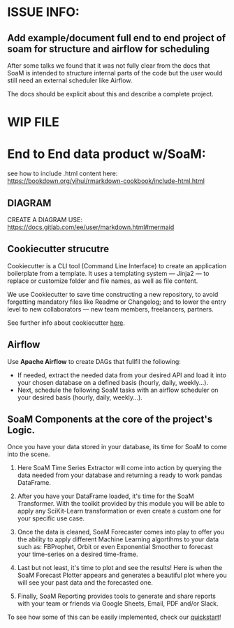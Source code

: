 
# ISSUE INFO:
## Add example/document full end to end project of soam for structure and airflow for scheduling

After some talks we found that it was not fully clear from the docs that SoaM is intended to structure internal parts of the code but the user would still need an external scheduler like Airflow.

The docs should be explicit about this and describe a complete project.

# WIP FILE

# End to End data product w/SoaM:
see how to include .html content here: https://bookdown.org/yihui/rmarkdown-cookbook/include-html.html

## DIAGRAM

CREATE A DIAGRAM USE: https://docs.gitlab.com/ee/user/markdown.html#mermaid

## Cookiecutter strucutre

Cookiecutter is a CLI tool (Command Line Interface) to create an application boilerplate from a template. It uses a templating system — Jinja2 — to replace or customize folder and file names, as well as file content.

We use Cookiecutter to save time constructing a new repository, to avoid forgetting mandatory files like Readme or Changelog; and to lower the entry level to new collaborators — new team members, freelancers, partners.

See further info about cookiecutter [here](https://medium.com/worldsensing-techblog/project-templates-and-cookiecutter-6d8f99a06374).

## Airflow

Use **Apache Airflow** to create DAGs that fullfil the following:
 - If needed, extract the needed data from your desired API and load it into your chosen database on a defined basis (hourly, daily, weekly...).
 - Next, schedule the following SoaM tasks with an airflow scheduler on your desired basis (hourly, daily, weekly...).

## SoaM Components at the core of the project's Logic.

Once you have your data stored in your database, its time for SoaM to come into the scene.

1. Here SoaM Time Series Extractor will come into action by querying the data needed from your database and returning a ready to work pandas DataFrame.

2. After you have your DataFrame loaded, it's time for the SoaM Transformer. With the toolkit provided by this module you will be able to apply any SciKit-Learn transformation or even create a custom one for your specific use case.

3. Once the data is cleaned, SoaM Forecaster comes into play to offer you the ability to apply different Machine Learning algortihms to your data such as: FBProphet, Orbit or even Exponential Smoother to forecast your time-series on a desired time-frame.

4. Last but not least, it's time to plot and see the results! Here is when the SoaM Forecast Plotter appears and generates a beautiful plot where you will see your past data and the forecasted one.

5. Finally, SoaM Reporting provides tools to generate and share reports with your team or friends via Google Sheets, Email, PDF and/or Slack.

To see how some of this can be easily implemented, check our [quickstart](notebook/examples/quickstart.ipynb)!
